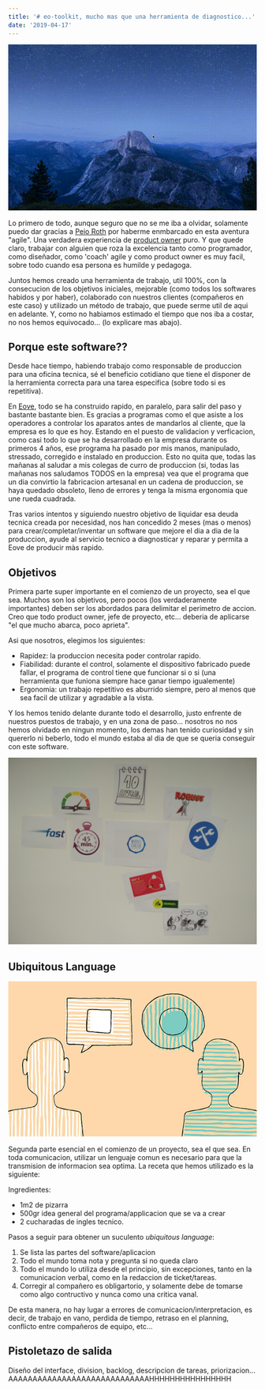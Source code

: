 ```yaml
---
title: '# eo-toolkit, mucho mas que una herramienta de diagnostico...'
date: '2019-04-17'
---
```


![eo-toolkit launch](./splas-toolkit.gif)

Lo primero de todo, aunque seguro que no se me iba a olvidar, solamente puedo dar gracias a [Peio Roth](https://about.me/peioroth) por haberme enmbarcado en esta aventura "agile". Una verdadera experiencia de [product owner](https://proyectosagiles.org/cliente-product-owner/) puro. Y que quede claro, trabajar con alguien que roza la excelencia tanto como programador, como diseñador, como 'coach' agile y como product owner es muy facil, sobre todo cuando esa persona es humilde y pedagoga. 

Juntos hemos creado una herramienta de trabajo, util 100%, con la consecucion de los objetivos iniciales, mejorable (como todos los softwares habidos y por haber), colaborado con nuestros clientes (compañeros en este caso) y utilizado un método de trabajo, que puede serme util de aqui en adelante. Y, como no habiamos estimado el tiempo que nos iba a costar, no nos hemos equivocado... (lo explicare mas abajo).

## Porque este software??

Desde hace tiempo, habiendo trabajo como responsable de produccion para una oficina tecnica, sé el beneficio cotidiano que tiene el disponer de la herramienta correcta para una tarea especifica (sobre todo si es repetitiva).

En [Eove](http://eove.fr/cms/), todo se ha construido rapido, en paralelo, para salir del paso y bastante bastante bien. Es gracias a programas como el que asiste a los operadores a controlar los aparatos antes de mandarlos al cliente, que la empresa es lo que es hoy. Estando en el puesto de validacion y verficacion, como casi todo lo que se ha desarrollado en la empresa durante os primeros 4 años, ese programa ha pasado por mis manos, manipulado, stressado, corregido e instalado en produccion. Esto no quita que, todas las mañanas al saludar a mis colegas de curro de produccion (si, todas las mañanas nos saludamos TODOS en la empresa) vea que el programa que un dia convirtio la fabricacion artesanal en un cadena de produccion, se haya quedado obsoleto, lleno de errores y tenga la misma ergonomia que une rueda cuadrada.

Tras varios intentos y siguiendo nuestro objetivo de liquidar esa deuda tecnica creada por necesidad, nos han concedido 2 meses (mas o menos) para crear/completar/inventar un software que mejore el dia a dia de la produccion, ayude al servicio tecnico a diagnosticar y reparar y permita a Eove de producir màs rapido.

## Objetivos

Primera parte super importante en el comienzo de un proyecto, sea el que sea. Muchos son los objetivos, pero pocos (los verdaderamente importantes) deben ser los abordados para delimitar el perimetro de accion. Creo que todo product owner, jefe de proyecto, etc... deberia de aplicarse "el que mucho abarca, poco aprieta".

Asi que nosotros, elegimos los siguientes:

- Rapidez: la produccion necesita poder controlar rapido.
- Fiabilidad: durante el control, solamente el dispositivo fabricado puede fallar, el programa de control tiene que funcionar si o si (una herramienta que funiona siempre hace ganar tiempo igualemente)
- Ergonomia: un trabajo repetitivo es aburrido siempre, pero al menos que sea facil de utilizar y agradable a la vista.

Y los hemos tenido delante durante todo el desarrollo, justo enfrente de nuestros puestos de trabajo, y en una zona de paso... nosotros no nos hemos olvidado en ningun momento, los demas han tenido curiosidad y sin quererlo ni beberlo, todo el mundo estaba al dia de que se queria conseguir con este software.

![eo-toolkit launch](./projet_targets.jpg)

## Ubiquitous Language

![communication issue](./com_issue_3.jpg)

Segunda parte esencial en el comienzo de un proyecto, sea el que sea. En toda comunicacion, utilizar un lenguaje comun es necesario para que la transmision de informacion sea optima. La receta que hemos utilizado es la siguiente:

Ingredientes:
- 1m2 de pizarra
- 500gr idea general del programa/applicacion que se va a crear
- 2 cucharadas de ingles tecnico.

Pasos a seguir para obtener un suculento _ubiquitous language_:
1. Se lista las partes del software/aplicacion
2. Todo el mundo toma nota y pregunta si no queda claro
3. Todo el mundo lo utiliza desde el principio, sin excepciones, tanto en la comunicacion verbal, como en la redaccion de ticket/tareas.
4. Corregir al compañero es obligartorio, y solamente debe de tomarse como algo contructivo y nunca como una critica vanal.

De esta manera, no hay lugar a errores de comunicacion/interpretacion, es decir, de trabajo en vano, perdida de tiempo, retraso en el planning, conflicto entre compañeros de equipo, etc...

## Pistoletazo de salida

Diseño del interface, division, backlog, descripcion de tareas, priorizacion... AAAAAAAAAAAAAAAAAAAAAAAAAAAAAHHHHHHHHHHHHHHHH

